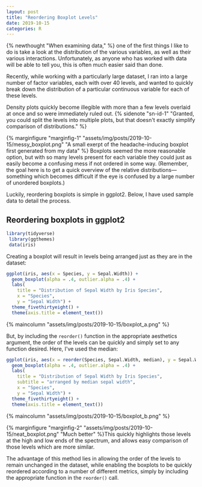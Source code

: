 ```yaml
---
layout: post
title: "Reordering Boxplot Levels"
date: 2019-10-15
categories: R
---
```


{% newthought "When examining data," %} one of the first things I like to do is take a look at the distribution of the various variables, as well as their various interactions. Unfortunately, as anyone who has worked with data will be able to tell you, this is often much easier said than done.

<!--more--> Recently, while working with a particularly large dataset, I ran into a large number of factor variables, each with over 40 levels, and wanted to quickly break down the distribution of a particular continuous variable for each of these levels.

Density plots quickly become illegible with more than a few levels overlaid at once and so were immediately ruled out. {% sidenote "sn-id-1" "Granted, you could split the levels into multiple plots, but that doesn't exactly simplify comparison of distributions." %}

{% marginfigure "marginfig-1" "assets/img/posts/2019-10-15/messy_boxplot.png" "A small exerpt of the headache-inducing boxplot first generated from my data" %} Boxplots seemed the more reasonable option, but with so many levels present for each variable they could just as easily become a confusing mess if not ordered in some way. (Remember, the goal here is to get a quick overview of the relative distributions&mdash;something which becomes difficult if the eye is confused by a large number of unordered boxplots.)

Luckily, reordering boxplots is simple in ggplot2. Below, I have used sample data to detail the process.

## Reordering boxplots in ggplot2

``` R
library(tidyverse)
 library(ggthemes)
 data(iris)
```

Creating a boxplot will result in levels being arranged just as they are in the dataset:

``` R
ggplot(iris, aes(x = Species, y = Sepal.Width)) +
  geom_boxplot(alpha = .4, outlier.alpha = .4) +
  labs(
    title = "Distribution of Sepal Width by Iris Species",
    x = "Species",
    y = "Sepal Width") +
  theme_fivethirtyeight() +
  theme(axis.title = element_text())
```
{% maincolumn "assets/img/posts/2019-10-15/boxplot_a.png" %}

But, by including the `reorder()` function in the appropriate aesthetics argument, the order of the levels can be quickly and simply set to any function desired. Here, I've used the median:

``` R
ggplot(iris, aes(x = reorder(Species, Sepal.Width, median), y = Sepal.Width)) +
  geom_boxplot(alpha = .4, outlier.alpha = .4) +
  labs(
    title = "Distribution of Sepal Width by Iris Species",
    subtitle = "arranged by median sepal width",
    x = "Species",
    y = "Sepal Width") +
  theme_fivethirtyeight() +
  theme(axis.title = element_text())
```
{% maincolumn "assets/img/posts/2019-10-15/boxplot_b.png" %}

{% marginfigure "marginfig-2" "assets/img/posts/2019-10-15/neat_boxplot.png" "Much better" %}This quickly highlights those levels at the high and low ends of the spectrum, and allows easy comparison of those levels which are more similar.

The advantage of this method lies in allowing the order of the levels to remain unchanged in the dataset, while enabling the boxplots to be quickly reordered according to a number of different metrics, simply by including the appropriate function in the `reorder()` call.
